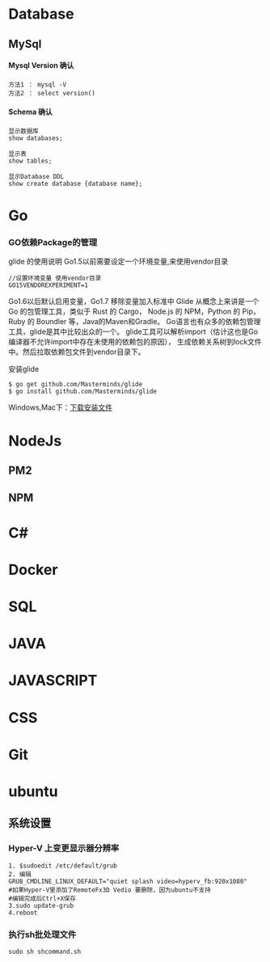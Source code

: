 
# Database
## MySql
#### Mysql Version 确认
```
方法1 ： mysql -V
方法2 ： select version()
```
#### Schema 确认
```
显示数据库
show databases;
```
```
显示表
show tables;
```
```
显示Database DDL
show create database {database name};

```
# Go
### GO依赖Package的管理
glide 的使用说明
Go1.5以前需要设定一个环境变量,来使用vendor目录
```
//设置环境变量 使用vendor目录
GO15VENDOREXPERIMENT=1
```
Go1.6以后默认启用变量，Go1.7 移除变量加入标准中
Glide 从概念上来讲是一个 Go 的包管理工具，类似于 Rust 的 Cargo， 
Node.js 的 NPM，Python 的 Pip，Ruby 的 Boundler 等，Java的Maven和Gradle。
Go语言也有众多的依赖包管理工具，glide是其中比较出众的一个。
glide工具可以解析import（估计这也是Go编译器不允许import中存在未使用的依赖包的原因），
生成依赖关系树到lock文件中。然后拉取依赖包文件到vendor目录下。

安装glide
```
$ go get github.com/Masterminds/glide
$ go install github.com/Masterminds/glide
```
Windows,Mac下：[下载安装文件](https://github.com/Masterminds/glide/releases)
# NodeJs
## PM2
## NPM
# C#
# Docker
# SQL
# JAVA
# JAVASCRIPT
# CSS
# Git
# ubuntu
## 系统设置
### Hyper-V 上变更显示器分辨率
```
1. $sudoedit /etc/default/grub
2. 编辑
GRUB_CMDLINE_LINUX_DEFAULT="quiet splash video=hyperv_fb:920x1080"
#如果Hyper-V里添加了RemoteFx3D Vedio 要删除，因为ubuntu不支持
#编辑完成后Ctrl+X保存
3.sudo update-grub
4.reboot
```
### 执行sh批处理文件
```
sudo sh shcommand.sh
```

